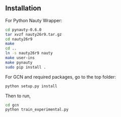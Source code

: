 ## Installation
For Python Nauty Wrapper:
```bash
cd pynauty-0.6.0
tar xvzf nauty26r9.tar.gz
cd nauty26r9
make
cd ..
ln -s nauty26r9 nauty
make user-ins
make pynauty
sudo pip install .
```

For GCN and required packages, go to the top folder:

```bash
python setup.py install
```

Then to run,
```bash
cd gcn
python train_experimental.py
```
